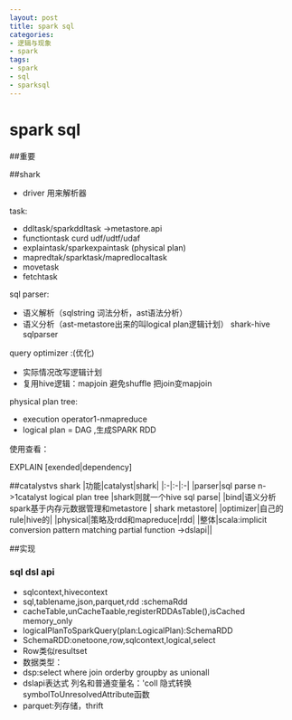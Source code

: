 ```yaml
---
layout: post
title: spark sql
categories:
- 逻辑与现象
- spark
tags:
- spark
- sql
- sparksql
---
```


spark sql
============

##重要


##shark

- driver 用来解析器

task:

- ddltask/sparkddltask ->metastore.api
- functiontask curd udf/udtf/udaf
- explaintask/sparkexpaintask (physical plan)
- mapredtak/sparktask/mapredlocaltask 
- movetask
- fetchtask

sql parser:

- 语义解析（sqlstring 词法分析，ast语法分析）
- 语义分析（ast-metastore出来的叫logical plan逻辑计划）
shark-hive sqlparser

query optimizer :(优化)

- 实际情况改写逻辑计划
- 复用hive逻辑：mapjoin 避免shuffle 把join变mapjoin

physical plan tree:

- execution operator1-nmapreduce
- logical plan = DAG ,生成SPARK RDD

使用查看：

EXPLAIN [exended|dependency]<sql query>


##catalystvs shark
|功能|catalyst|shark|
|:-|:-|:-|
|parser|sql parse n->1catalyst logical plan tree |shark则就一个hive sql parse|
|bind|语义分析 spark基于内存元数据管理和metastore | shark metastore|
|optimizer|自己的rule|hive的|
|physical|策略及rdd和mapreduce|rdd|
|整体|scala:implicit conversion pattern matching partial function ->dslapi||

##实现

### sql dsl api
- sqlcontext,hivecontext
- sql,tablename,json,parquet,rdd :schemaRdd
- cacheTable,unCacheTaable,registerRDDAsTable(),isCached memory_only 
- logicalPlanToSparkQuery(plan:LogicalPlan):SchemaRDD
- SchemaRDD:onetoone,row,sqlcontext,logical,select
- Row类似resultset
- 数据类型：
- dsp:select where join orderby groupby as unionall 
- dslapi表达式 列名和普通变量名：'coll 隐式转换symbolToUnresolvedAttribute函数
- parquet:列存储，thrift

